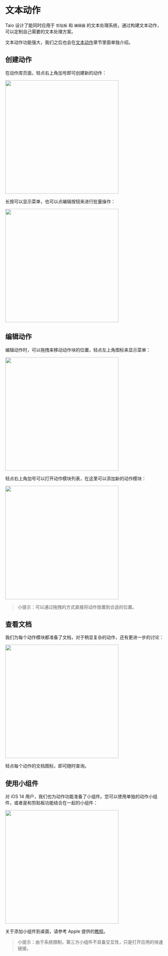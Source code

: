 # 文本动作

Taio 设计了能同时应用于 `剪贴板` 和 `编辑器` 的文本处理系统，通过构建文本动作，可以定制自己需要的文本处理方案。

文本动作功能强大，我们之后也会在[文本动作](cn/actions/basics.md)章节里面单独介绍。

## 创建动作

在动作库页面，轻点右上角加号即可创建新的动作：

<img src="/docs/cn/quick-start/assets/IMG_12.png" width="360" />

长按可以显示菜单，也可以点编辑按钮来进行批量操作：

<img src="/docs/cn/quick-start/assets/IMG_13.png" width="360" />

## 编辑动作

编辑动作时，可以拖拽来移动动作块的位置，轻点左上角图标来显示菜单：

<img src="/docs/cn/quick-start/assets/IMG_14.png" width="360" />

轻点右上角加号可以打开动作模块列表，在这里可以添加新的动作模块：

<img src="/docs/cn/quick-start/assets/IMG_15.png" width="360" />

> 小提示：可以通过拖拽的方式直接将动作放置到合适的位置。

## 查看文档

我们为每个动作模块都准备了文档，对于稍显复杂的动作，还有更进一步的讨论：

<img src="/docs/cn/quick-start/assets/IMG_16.png" width="360" />

轻点每个动作的文档图标，即可随时查询。

## 使用小组件

对 iOS 14 用户，我们也为动作功能准备了小组件。您可以使用单独的动作小组件，或者是和剪贴板功能结合在一起的小组件：

<img src="/docs/cn/quick-start/assets/IMG_17.png" width="360" />

关于添加小组件到桌面，请参考 Apple 提供的[教程](https://support.apple.com/zh-cn/HT207122)。

> 小提示：由于系统限制，第三方小组件不具备交互性，只是打开应用的快速链接。